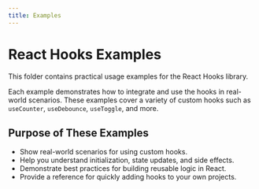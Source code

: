 ```yaml
---
title: Examples
---
```


# React Hooks Examples

This folder contains practical usage examples for the React Hooks library.

Each example demonstrates how to integrate and use the hooks in real-world scenarios. These examples cover a variety of custom hooks such as `useCounter`, `useDebounce`, `useToggle`, and more.

## Purpose of These Examples

- Show real-world scenarios for using custom hooks.
- Help you understand initialization, state updates, and side effects.
- Demonstrate best practices for building reusable logic in React.
- Provide a reference for quickly adding hooks to your own projects.
